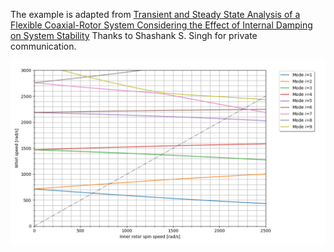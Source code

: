 The example is adapted from [Transient and Steady State Analysis of a Flexible Coaxial-Rotor System Considering the Effect of Internal Damping on System Stability](https://doi.org/10.1007/s13369-024-09871-0)
Thanks to Shashank S. Singh for private communication.

![Campbell diagram](Campbell.png "Campbell diagram")
